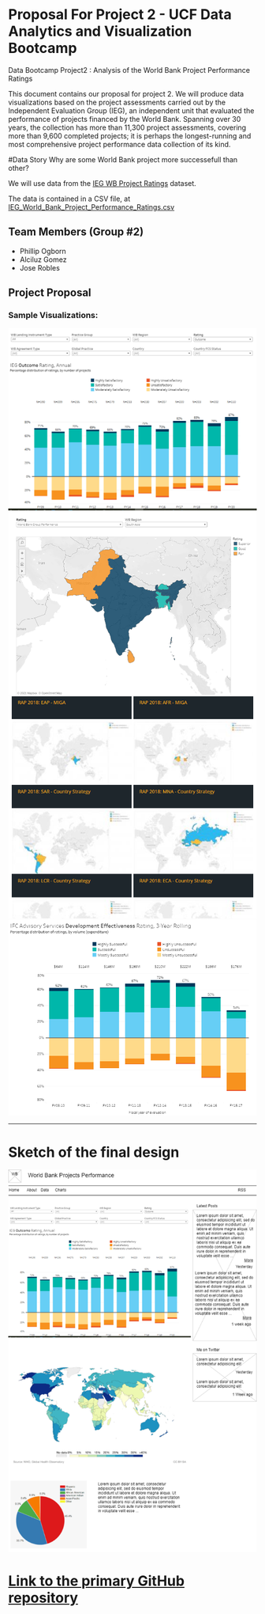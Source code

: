 # Proposal For Project 2 - UCF Data Analytics and Visualization Bootcamp 

Data Bootcamp Project2 : Analysis of the World Bank Project Performance Ratings

This document contains our proposal for project 2.  We will produce data visualizations based on the
project assessments carried out by the Independent Evaluation Group (IEG), an independent unit that
evaluated the performance of projects financed by the World Bank.  Spanning over 30 years, the collection has more than 11,300 project assessments, covering more than 9,600 completed projects; it is perhaps the longest-running and most comprehensive project performance data collection of its kind.

#Data Story
Why are some World Bank project more successefull than other?

We will use data from the [IEG WB Project Ratings](https://data.world/finance/ieg-wb-project-ratings) dataset.

The data is contained in a CSV file, at [IEG_World_Bank_Project_Performance_Ratings.csv]( https://data.world/finance/ieg-wb-project-ratings/file/IEG_World_Bank_Project_Performance_Ratings.csv)



## Team Members (Group #2)  
* Phillip Ogborn
* Alciluz Gomez
* Jose Robles


## Project Proposal

### Sample Visualizations:
![Screenshot 4](./Images/proposal_image4.PNG)
![Screenshot 1](./Images/proposal_image1.PNG)
![Screenshot 2](./Images/proposal_image2.PNG)
![Screenshot 3](./Images/proposal_image3.PNG)

---

# Sketch of the final design
![Final Sketch](./Images/sketch.PNG)

# [Link to the primary GitHub repository](https://github.com/DataBootcamp-Project2-WorldBank/project2)
